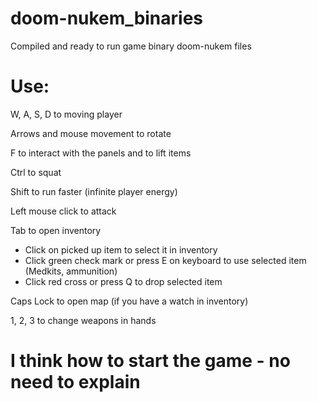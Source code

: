 # doom-nukem_binaries
Compiled and ready to run game binary doom-nukem files

# Use:

W, A, S, D to moving player

Arrows and mouse movement to rotate

F to interact with the panels and to lift items

Ctrl to squat

Shift to run faster (infinite player energy)

Left mouse click to attack

Tab to open inventory
 - Click on picked up item to select it in inventory
 - Click green check mark or press E on keyboard to use selected item (Medkits, ammunition)
 - Click red cross or press Q to drop selected item

Caps Lock to open map (if you have a watch in inventory)

1, 2, 3 to change weapons in hands

# I think how to start the game - no need to explain
